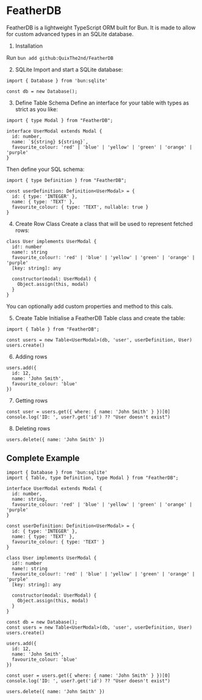 # FeatherDB
FeatherDB is a lightweight TypeScript ORM built for Bun. It is made to allow for custom advanced types in an SQLite database.

1. Installation

Run `bun add github:QuixThe2nd/FeatherDB`

2. SQLite
Import and start a SQLite database:
```TS
import { Database } from 'bun:sqlite'

const db = new Database();
```

3. Define Table Schema
Define an interface for your table with types as strict as you like:
```TS
import { type Modal } from "FeatherDB";

interface UserModal extends Modal {
  id: number,
  name: `${string} ${string}`,
  favourite_colour: 'red' | 'blue' | 'yellow' | 'green' | 'orange' | 'purple'
}
```

Then define your SQL schema:
```TS
import { type Definition } from "FeatherDB";

const userDefinition: Definition<UserModal> = {
  id: { type: 'INTEGER' },
  name: { type: 'TEXT' },
  favourite_colour: { type: 'TEXT', nullable: true }
}
```

4. Create Row Class
Create a class that will be used to represent fetched rows:
```TS
class User implements UserModal {
  id!: number
  name!: string
  favourite_colour!: 'red' | 'blue' | 'yellow' | 'green' | 'orange' | 'purple'
  [key: string]: any

  constructor(modal: UserModal) {
    Object.assign(this, modal)
  }
}
```

You can optionally add custom properties and method to this cals.

5. Create Table
Initialise a FeatherDB Table class and create the table:
```TS
import { Table } from "FeatherDB";

const users = new Table<UserModal>(db, 'user', userDefinition, User)
users.create()
```

6. Adding rows
```TS
users.add({
  id: 12,
  name: 'John Smith',
  favourite_colour: 'blue'
})
```

7. Getting rows
```TS
const user = users.get({ where: { name: 'John Smith' } })[0]
console.log('ID: ', user?.get('id') ?? "User doesn't exist")
```

8. Deleting rows
```TS
users.delete({ name: 'John Smith' })
```

## Complete Example
```TS
import { Database } from 'bun:sqlite'
import { Table, type Definition, type Modal } from "FeatherDB";

interface UserModal extends Modal {
  id: number,
  name: string,
  favourite_colour: 'red' | 'blue' | 'yellow' | 'green' | 'orange' | 'purple'
}

const userDefinition: Definition<UserModal> = {
  id: { type: 'INTEGER' },
  name: { type: 'TEXT' },
  favourite_colour: { type: 'TEXT' }
}

class User implements UserModal {
  id!: number
  name!: string
  favourite_colour!: 'red' | 'blue' | 'yellow' | 'green' | 'orange' | 'purple'
  [key: string]: any

  constructor(modal: UserModal) {
    Object.assign(this, modal)
  }
}

const db = new Database();
const users = new Table<UserModal>(db, 'user', userDefinition, User)
users.create()

users.add({
  id: 12,
  name: 'John Smith',
  favourite_colour: 'blue'
})

const user = users.get({ where: { name: 'John Smith' } })[0]
console.log('ID: ', user?.get('id') ?? "User doesn't exist")

users.delete({ name: 'John Smith' })
```
